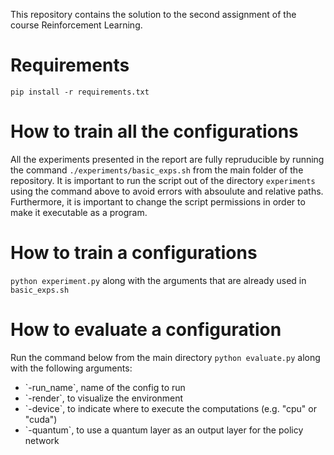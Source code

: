 This repository contains the solution to the second assignment of the course Reinforcement Learning.
# Requirements
 
 `pip install -r requirements.txt`

# How to train all the configurations

All the experiments presented in the report are fully repruducible by running the command
`./experiments/basic_exps.sh` from the main folder of the repository. It is important to run the script out of the directory `experiments` using the command above to avoid errors with absoulute and relative paths. 
Furthermore, it is important to change the script permissions in order to make it executable as a program.

# How to train a configurations
`python experiment.py`
along with the arguments that are already used in `basic_exps.sh`
# How to evaluate a configuration
Run the command below from the main directory
`python evaluate.py`
along with the following arguments:
<ul>
<li>`-run_name`, name of the config to run </li>
<li>`-render`, to visualize the environment</li>
<li>`-device`, to indicate where to execute the computations (e.g. "cpu" or "cuda") </li>
<li>`-quantum`, to use a quantum layer as an output layer for the policy network</li>
</ul>
